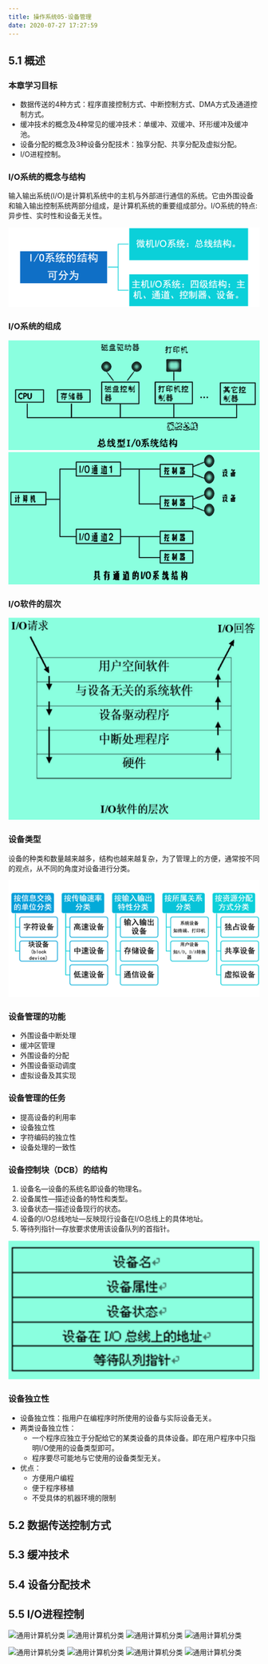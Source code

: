 ```yaml
---
title: 操作系统05-设备管理
date: 2020-07-27 17:27:59
---
```


## 5.1 概述

### 本章学习目标 

- 数据传送的4种方式：程序直接控制方式、中断控制方式、DMA方式及通道控制方式。
- 缓冲技术的概念及4种常见的缓冲技术：单缓冲、双缓冲、环形缓冲及缓冲池。
- 设备分配的概念及3种设备分配技术：独享分配、共享分配及虚拟分配。
- I/O进程控制。

### I/O系统的概念与结构

输入输出系统(I/O)是计算机系统中的主机与外部进行通信的系统。它由外围设备和输入输出控制系统两部分组成，是计算机系统的重要组成部分。I/O系统的特点:异步性、实时性和设备无关性。

![IO系统的概念与结构](./操作系统05-设备管理/IO系统的概念与结构.png)

### I/O系统的组成

![IO系统的组成1](./操作系统05-设备管理/IO系统的组成1.png)
![IO系统的组成2](./操作系统05-设备管理/IO系统的组成2.png)

### I/O软件的层次

![IO软件的层次](./操作系统05-设备管理/IO软件的层次.png)

### 设备类型 

设备的种类和数量越来越多，结构也越来越复杂，为了管理上的方便，通常按不同的观点，从不同的角度对设备进行分类。

![设备类型](./操作系统05-设备管理/设备类型.png)

### 设备管理的功能

- 外围设备中断处理
- 缓冲区管理
- 外围设备的分配
- 外围设备驱动调度
- 虚拟设备及其实现

### 设备管理的任务

- 提高设备的利用率
- 设备独立性
- 字符编码的独立性
- 设备处理的一致性

### 设备控制块（DCB）的结构 

1. 设备名—设备的系统名即设备的物理名。
2. 设备属性—描述设备的特性和类型。
3. 设备状态—描述设备现行的状态。
4. 设备的I/O总线地址—反映现行设备在I/O总线上的具体地址。
5. 等待列指针—存放要求使用该设备队列的首指针。

![设备控制块（DCB）的结构](./操作系统05-设备管理/设备控制块（DCB）的结构.png)

### 设备独立性

- 设备独立性：指用户在编程序时所使用的设备与实际设备无关。
- 两类设备独立性：
  - 一个程序应独立于分配给它的某类设备的具体设备。即在用户程序中只指明I/O使用的设备类型即可。
  - 程序要尽可能地与它使用的设备类型无关。
- 优点：
  - 方便用户编程
  - 便于程序移植
  - 不受具体的机器环境的限制

## 5.2 数据传送控制方式 

## 5.3 缓冲技术 

## 5.4 设备分配技术 

## 5.5 I/O进程控制 





![通用计算机分类](./操作系统05-设备管理/通用计算机分类.png)
![通用计算机分类](./操作系统05-设备管理/通用计算机分类.png)
![通用计算机分类](./操作系统05-设备管理/通用计算机分类.png)
![通用计算机分类](./操作系统05-设备管理/通用计算机分类.png)


![通用计算机分类](./操作系统05-设备管理/通用计算机分类.png)
![通用计算机分类](./操作系统05-设备管理/通用计算机分类.png)
![通用计算机分类](./操作系统05-设备管理/通用计算机分类.png)
![通用计算机分类](./操作系统05-设备管理/通用计算机分类.png)